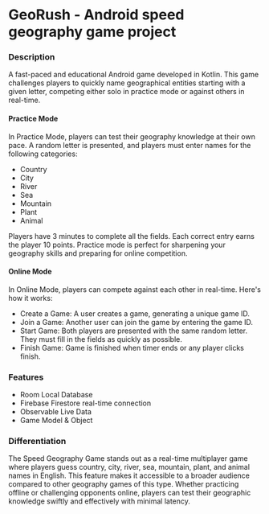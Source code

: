 # GeoRush - Android speed geography game project

### Description
A fast-paced and educational Android game developed in Kotlin. This game challenges players to quickly name geographical entities starting with a given letter, competing either solo in practice mode or against others in real-time.
  
#### Practice Mode
In Practice Mode, players can test their geography knowledge at their own pace. A random letter is presented, and players must enter names for the following categories:

- Country
- City
- River
- Sea
- Mountain
- Plant
- Animal

Players have 3 minutes to complete all the fields. Each correct entry earns the player 10 points. Practice mode is perfect for sharpening your geography skills and preparing for online competition.

#### Online Mode
In Online Mode, players can compete against each other in real-time. Here's how it works:

- Create a Game: A user creates a game, generating a unique game ID.
- Join a Game: Another user can join the game by entering the game ID.
- Start Game: Both players are presented with the same random letter. They must fill in the fields as quickly as possible.
- Finish Game: Game is finished when timer ends or any player clicks finish.

### Features
- Room Local Database
- Firebase Firestore real-time connection
- Observable Live Data
- Game Model & Object

### Differentiation
The Speed Geography Game stands out as a real-time multiplayer game where players guess country, city, river, sea, mountain, plant, and animal names in English. This feature makes it accessible to a broader audience compared to other geography games of this type. Whether practicing offline or challenging opponents online, players can test their geographic knowledge swiftly and effectively with minimal latency.
